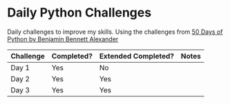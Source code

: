 # Daily Python Challenges
 
Daily challenges to improve my skills. Using the challenges from [50 Days of Python by Benjamin Bennett Alexander](https://benjaminb.gumroad.com/l/zybjn) 

| Challenge | Completed? | Extended Completed? | Notes |
|-----------|------------|---------------------|-------|
| Day 1     | Yes        | No                  |       |
| Day 2     | Yes        | Yes                 |       |
| Day 3     | Yes        | Yes                 |       |



